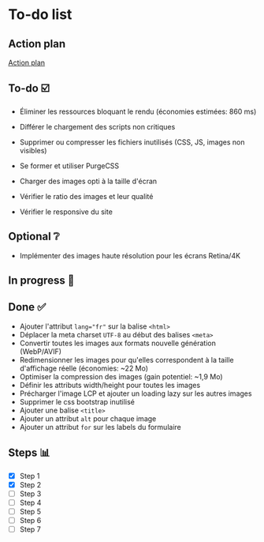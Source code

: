 # To-do list

## Action plan

[Action plan](./action-plan.md)

## To-do ☑️

- Éliminer les ressources bloquant le rendu (économies estimées: 860 ms)
- Différer le chargement des scripts non critiques
- Supprimer ou compresser les fichiers inutilisés (CSS, JS, images non visibles)

- Se former et utiliser PurgeCSS
- Charger des images opti à la taille d'écran
- Vérifier le ratio des images et leur qualité
- Vérifier le responsive du site

## Optional ❔

- Implémenter des images haute résolution pour les écrans Retina/4K

## In progress 🚧

## Done ✅

- Ajouter l'attribut `lang="fr"` sur la balise `<html>`
- Déplacer la meta charset `UTF-8` au début des balises `<meta>`
- Convertir toutes les images aux formats nouvelle génération (WebP/AVIF)
- Redimensionner les images pour qu'elles correspondent à la taille d'affichage réelle (économies: ~22 Mo)
- Optimiser la compression des images (gain potentiel: ~1,9 Mo)
- Définir les attributs width/height pour toutes les images
- Précharger l'image LCP et ajouter un loading lazy sur les autres images
- Supprimer le css bootstrap inutilisé
- Ajouter une balise `<title>`
- Ajouter un attribut `alt` pour chaque image
- Ajouter un attribut `for` sur les labels du formulaire

## Steps 📊

- [x] Step 1
- [x] Step 2
- [ ] Step 3
- [ ] Step 4
- [ ] Step 5
- [ ] Step 6
- [ ] Step 7
